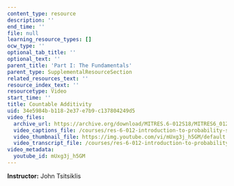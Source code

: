 ```yaml
---
content_type: resource
description: ''
end_time: ''
file: null
learning_resource_types: []
ocw_type: ''
optional_tab_title: ''
optional_text: ''
parent_title: 'Part I: The Fundamentals'
parent_type: SupplementalResourceSection
related_resources_text: ''
resource_index_text: ''
resourcetype: Video
start_time: ''
title: Countable Additivity
uid: 34e5984b-b118-2e37-e7b9-c137804249d5
video_files:
  archive_url: https://archive.org/download/MITRES.6-012S18/MITRES6_012S18_L01-09_300k.mp4
  video_captions_file: /courses/res-6-012-introduction-to-probability-spring-2018/79102856d62f50f38b0bcbd2b7a4b0c6_mUxg3j_h5GM.vtt
  video_thumbnail_file: https://img.youtube.com/vi/mUxg3j_h5GM/default.jpg
  video_transcript_file: /courses/res-6-012-introduction-to-probability-spring-2018/1edd5d52d7d1906bc011c526c61bd3ab_mUxg3j_h5GM.pdf
video_metadata:
  youtube_id: mUxg3j_h5GM
---
```


**Instructor:** John Tsitsiklis



